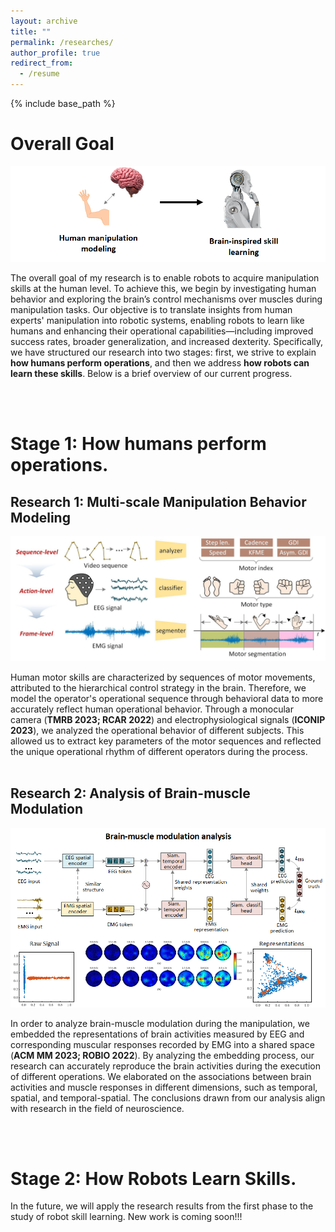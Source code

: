 ```yaml
---
layout: archive
title: ""
permalink: /researches/
author_profile: true
redirect_from:
  - /resume
---
```


{% include base_path %}

Overall Goal
====

![overall](r0.png)

The overall goal of my research is to enable robots to acquire manipulation skills at the human level. To achieve this, we begin by investigating human behavior and exploring the brain’s control mechanisms over muscles during manipulation tasks. Our objective is to translate insights from human experts' manipulation into robotic systems, enabling robots to learn like humans and enhancing their operational capabilities—including improved success rates, broader generalization, and increased dexterity. Specifically, we have structured our research into two stages: first, we strive to explain **how humans perform operations**, and then we address **how robots can learn these skills**. Below is a brief overview of our current progress.

<br>
<br>

Stage 1: How humans perform operations.
====

Research 1: Multi-scale Manipulation Behavior Modeling
---

![MMBM](MMBM.jpg)

Human motor skills are characterized by sequences of motor movements, attributed to the hierarchical control strategy in the brain. Therefore, we model the operator's operational sequence through behavioral data to more accurately reflect human operational behavior. Through a monocular camera (**TMRB 2023; RCAR 2022**) and electrophysiological signals (**ICONIP 2023**), we analyzed the operational behavior of different subjects. This allowed us to extract key parameters of the motor sequences and reflected the unique operational rhythm of different operators during the process.
<br>
<br>

Research 2: Analysis of Brain-muscle Modulation
---

![r2](r2.png)

In order to analyze brain-muscle modulation during the manipulation, we embedded the representations of brain activities measured by EEG and corresponding muscular responses recorded by EMG into a shared space (**ACM MM 2023; ROBIO 2022**). By analyzing the embedding process, our research can accurately reproduce the brain activities during the execution of different operations. We elaborated on the associations between brain activities and muscle responses in different dimensions, such as temporal, spatial, and temporal-spatial. The conclusions drawn from our analysis align with research in the field of neuroscience.

<br>
<br>

Stage 2: How Robots Learn Skills.
====

In the future, we will apply the research results from the first phase to the study of robot skill learning. New work is coming soon!!!
